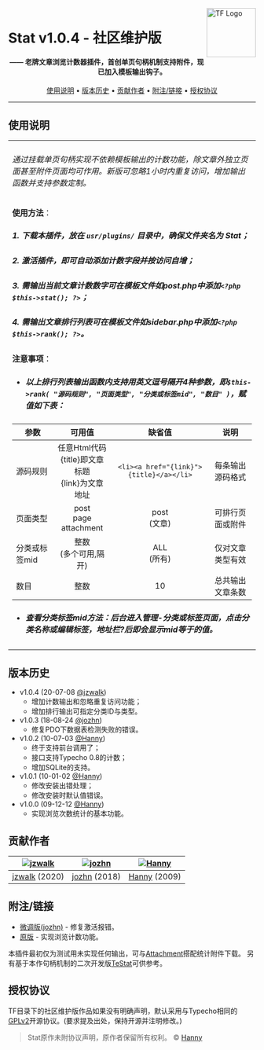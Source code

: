 <a href="https://typecho-fans.github.io">
    <img src="https://typecho-fans.github.io/text-logo.svg" alt="TF Logo" title="Typecho Fans开源作品社区" align="right" height="100" />
</a>

Stat v1.0.4 - 社区维护版
======================
<h4 align="center">—— 老牌文章浏览计数器插件，首创单页句柄机制支持附件，现已加入模板输出钩子。</h4>

<p align="center">
  <a href="#使用说明">使用说明</a> •
  <a href="#版本历史">版本历史</a> •
  <a href="#贡献作者">贡献作者</a> •
  <a href="#附注链接">附注/链接</a> •
  <a href="#授权协议">授权协议</a>
</p>

---

## 使用说明

<table>
<tr>
<td>

###### 通过挂载单页句柄实现不依赖模板输出的计数功能，除文章外独立页面甚至附件页面均可作用。新版可忽略1小时内重复访问，增加输出函数并支持参数定制。

**使用方法**：
##### 1. 下载本插件，放在 `usr/plugins/` 目录中，确保文件夹名为 Stat；
##### 2. 激活插件，即可自动添加计数字段并按访问自增；
##### 3. 需输出当前文章计数数字可在模板文件如post.php中添加`<?php $this->stat(); ?>`；
##### 4. 需输出文章排行列表可在模板文件如sidebar.php中添加`<?php $this->rank(); ?>`。

**注意事项**：
* ##### 以上排行列表输出函数内支持用英文逗号隔开4种参数，即`$this->rank( "源码规则", "页面类型", "分类或标签mid", "数目" )`，赋值如下表：

|参数|可用值|缺省值|说明|
|---|:---:|:---:|:---:|
|源码规则|任意Html代码<br/>{title}即文章标题<br/>{link}为文章地址|`<li><a href="{link}">{title}</a></li>`|每条输出源码格式|
|页面类型|post<br/>page<br/>attachment|post<br/>(文章)|可排行页面或附件|
|分类或标签mid|整数<br/>(多个可用,隔开)|ALL<br/>(所有)|仅对文章类型有效|
|数目|整数|10|总共输出文章条数|

* ##### 查看分类标签mid方法：后台进入管理-分类或标签页面，点击分类名称或编辑标签，地址栏?后即会显示mid等于的值。

</td>
</tr>
</table>

## 版本历史

 * v1.0.4 (20-07-08 [@jzwalk](https://github.com/jzwalk))
   * 增加计数输出和忽略重复访问功能；
   * 增加排行输出可指定分类ID与类型。
 * v1.0.3 (18-08-24 [@jozhn](https://github.com/jozhn))
   * 修复PDO下数据表检测失败的错误。
 * v1.0.2 (10-07-03 [@Hanny](http://www.imhan.com))
   * 终于支持前台调用了；
   * 接口支持Typecho 0.8的计数；
   * 增加SQLite的支持。
 * v1.0.1 (10-01-02 [@Hanny](http://www.imhan.com))
   * 修改安装出错处理；
   * 修改安装时默认值错误。
 * v1.0.0 (09-12-12 [@Hanny](http://www.imhan.com))
   * 实现浏览次数统计的基本功能。

## 贡献作者

[![jzwalk](https://avatars1.githubusercontent.com/u/252331?v=3&s=100)](https://github.com/jzwalk) | [![jozhn](https://avatars1.githubusercontent.com/u/19300336?v=3&s=100)](https://github.com/jozhn) | [![Hanny](https://secure.gravatar.com/avatar/?d=mp&s=100)](http://www.imhan.com)
:---:|:---:|:---:
[jzwalk](https://github.com/jzwalk) (2020) | [jozhn](https://github.com/jozhn) (2018) | [Hanny](http://www.imhan.com) (2009)

## 附注/链接

* [微调版(jozhn)](https://github.com/jozhn/Stat-for-Typecho) - 修复激活报错。
* [原版](http://www.imhan.com/typecho) - 实现浏览计数功能。

本插件最初仅为测试用未实现任何输出，可与[Attachment](https://github.com/typecho-fans/plugins/tree/master/Attachment)搭配统计附件下载。
另有基于本作句柄机制的二次开发版[TeStat](https://github.com/jiangmuzi/TeStat)可供参考。

## 授权协议

TF目录下的社区维护版作品如果没有明确声明，默认采用与Typecho相同的[GPLv2](https://github.com/typecho/typecho/blob/master/LICENSE.txt)开源协议。(要求提及出处，保持开源并注明修改。)

> Stat原作未附协议声明，原作者保留所有权利。 © [Hanny](http://www.imhan.com)

